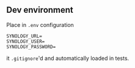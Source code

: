 ## Dev environment

Place in `.env` configuration

```env
SYNOLOGY_URL=
SYNOLOGY_USER=
SYNOLOGY_PASSWORD=
```

it `.gitignore`'d and automatically loaded in tests.